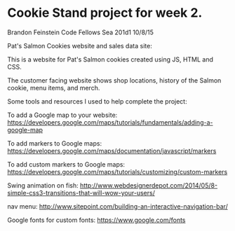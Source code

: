 # Cookie Stand project for week 2.

Brandon Feinstein
Code Fellows Sea 201d1
10/8/15

Pat's Salmon Cookies website and sales data site:

This is a website for Pat's Salmon cookies created using JS, HTML and CSS.

The customer facing website shows shop locations, history of the Salmon cookie, menu items, and merch.

Some tools and resources I used to help complete the project:

To add a Google map to your website:
https://developers.google.com/maps/tutorials/fundamentals/adding-a-google-map

To add markers to Google maps:
https://developers.google.com/maps/documentation/javascript/markers

To add custom markers to Google maps:
https://developers.google.com/maps/tutorials/customizing/custom-markers

Swing animation on fish:
http://www.webdesignerdepot.com/2014/05/8-simple-css3-transitions-that-will-wow-your-users/

nav menu:
http://www.sitepoint.com/building-an-interactive-navigation-bar/

Google fonts for custom fonts:
https://www.google.com/fonts


